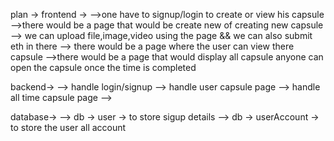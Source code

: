 plan ->
frontend ->
-->one have to signup/login to create or view his capsule 
-->there would be a page that would be create new of creating new capsule 
    --> we can upload file,image,video using the page &&  we can also submit eth in there 
--> there would be a page where the user can view there capsule 
-->there would be a page that would display all capsule anyone can open the capsule once the time is completed 


backend->
--> handle login/signup
--> handle user capsule page
--> handle all time capsule page 
--> 


database->
--> db -> user -> to store sigup details
--> db -> userAccount -> to store the user all account 